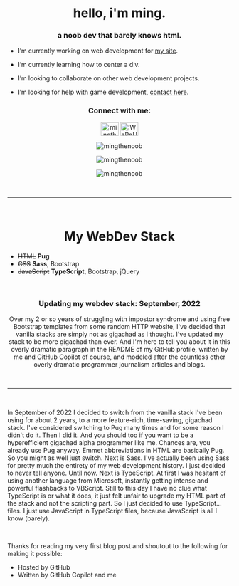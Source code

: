 <h1 align="center">hello, i'm ming.</h1>
<h3 align="center">a noob dev that barely knows html.</h3>

- I’m currently working on web development for [my site](https://utilities.ming.jp.net).

- I’m currently learning how to center a div.

- I’m looking to collaborate on other web development projects.

- I’m looking for help with game development, [contact here](https://twitter.com/BlitzStu).

<h3 align="center">Connect with me:</h3>
<p align="center">
<a href="https://twitter.com/mingthenoob" target="blank"><img align="center" src="https://raw.githubusercontent.com/rahuldkjain/github-profile-readme-generator/master/src/images/icons/Social/twitter.svg" alt="mingthenoob" height="30" width="40" /></a>
<a href="https://discord.gg/WaPgUY5gd4" target="blank"><img align="center" src="https://raw.githubusercontent.com/rahuldkjain/github-profile-readme-generator/master/src/images/icons/Social/discord.svg" alt="WaPgUY5gd4" height="30" width="40" /></a>
</p>

<p align="center"><img align="center" src="https://mingsreadmestats.vercel.app/api/top-langs?username=mingthenoob&show_icons=true&locale=en&theme=github_dark" alt="mingthenoob" /></p>

<p align="center"><img align="center" src="https://mingsreadmestats.vercel.app/api?username=mingthenoob&show_icons=true&locale=en&theme=github_dark" alt="mingthenoob" /></p>

<p align="center"><img align="center" src="https://github-readme-streak-stats.herokuapp.com/?user=mingthenoob&theme=github_dark" alt="mingthenoob" /></p>

&nbsp;
___
&nbsp;

<h1 align="center">My WebDev Stack</h1>

- ~~HTML~~ **Pug**
- ~~CSS~~ **Sass**, Bootstrap
- ~~JavaScript~~ **TypeScript**, Bootstrap, jQuery

&nbsp;

<h3 align="center">Updating my webdev stack: September, 2022</h3>
<p align="center">Over my 2 or so years of struggling with impostor syndrome and using free Bootstrap templates from some random HTTP website, I've decided that vanilla stacks are simply not as gigachad as I thought. I've updated my stack to be more gigachad than ever. And I'm here to tell you about it in this overly dramatic paragraph in the README of my GitHub profile, written by me and GitHub Copilot of course, and modeled after the countless other overly dramatic programmer journalism articles and blogs.</p>

&nbsp;
___
&nbsp;

<p align="left">In September of 2022 I decided to switch from the vanilla stack I've been using for about 2 years, to a more feature-rich, time-saving, gigachad stack. I've considered switching to Pug many times and for some reason I didn't do it. Then I did it. And you should too if you want to be a hyperefficient gigachad alpha programmer like me. Chances are, you already use Pug anyway. Emmet abbreviations in HTML are basically Pug. So you might as well just switch. Next is Sass. I've actually been using Sass for pretty much the entirety of my web development history. I just decided to never tell anyone. Until now. Next is TypeScript. At first I was hesitant of using another language from Microsoft, instantly getting intense and powerful flashbacks to VBScript. Still to this day I have no clue what TypeScript is or what it does, it just felt unfair to upgrade my HTML part of the stack and not the scripting part. So I just decided to use TypeScript... files. I just use JavaScript in TypeScript files, because JavaScript is all I know (barely).</p>

&nbsp;

Thanks for reading my very first blog post and shoutout to the following for making it possible:
- Hosted by GitHub
- Written by GitHub Copilot and me
